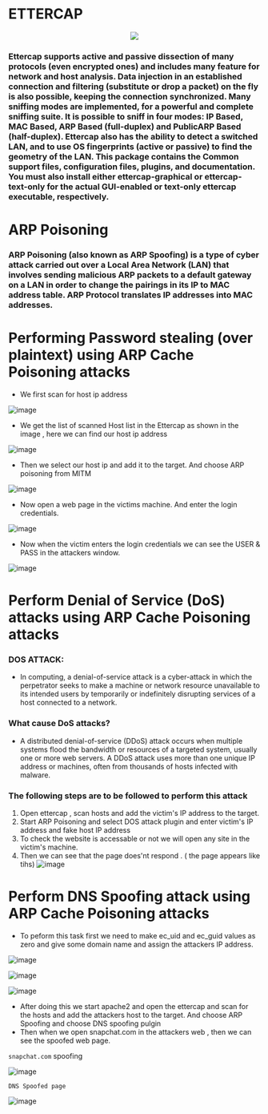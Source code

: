 # ETTERCAP
<p align="center">
          <img src="https://www.kali.org/tools/ettercap/images/ettercap-logo.svg"/> <br/>
</p>

### Ettercap supports active and passive dissection of many protocols (even encrypted ones) and includes many feature for network and host analysis. Data injection in an established connection and filtering (substitute or drop a packet) on the fly is also possible, keeping the connection synchronized. Many sniffing modes are implemented, for a powerful and complete sniffing suite. It is possible to sniff in four modes: IP Based, MAC Based, ARP Based (full-duplex) and PublicARP Based (half-duplex). Ettercap also has the ability to detect a switched LAN, and to use OS fingerprints (active or passive) to find the geometry of the LAN. This package contains the Common support files, configuration files, plugins, and documentation. You must also install either ettercap-graphical or ettercap-text-only for the actual GUI-enabled or text-only ettercap executable, respectively.

# ARP Poisoning
### ARP Poisoning (also known as ARP Spoofing) is a type of cyber attack carried out over a Local Area Network (LAN) that involves sending malicious ARP packets to a default gateway on a LAN in order to change the pairings in its IP to MAC address table. ARP Protocol translates IP addresses into MAC addresses. 


# Performing Password stealing (over plaintext) using ARP Cache Poisoning attacks
- We first scan for host ip address

![image](https://user-images.githubusercontent.com/68326118/227765272-f8acc10e-79b6-4241-acbd-a3d987a29a71.png)

- We get the list of scanned Host list in the Ettercap as shown in the image , here we can find our host ip address

![image](https://user-images.githubusercontent.com/68326118/227765369-be70a619-bd97-405a-a8d9-cd2f594ef4d2.png)

- Then we select our host ip and add it to the target. And choose ARP poisoning from MITM

![image](https://user-images.githubusercontent.com/68326118/227765465-eb9d0e97-a971-4239-aafe-a386a2ae836e.png)

- Now open a web page in the victims machine. And enter the login credentials.

![image](https://user-images.githubusercontent.com/68326118/227765555-53060835-0f2c-4dd8-832a-6a7f1da68ee5.png)

- Now when the victim enters the login credentials we can see the USER & PASS in the attackers window.

![image](https://user-images.githubusercontent.com/68326118/227765661-43c8ec4e-f382-4f99-8273-5a053be49864.png)

# Perform Denial of Service (DoS) attacks using ARP Cache Poisoning attacks 

### DOS ATTACK:
- In computing, a denial-of-service attack is a cyber-attack in which the perpetrator seeks to make a machine or network resource unavailable to its intended users by temporarily or indefinitely disrupting services of a host connected to a network.
### What cause DoS attacks?
- A distributed denial-of-service (DDoS) attack occurs when multiple systems flood the bandwidth or resources of a targeted system, usually one or more web servers. A DDoS attack uses more than one unique IP address or machines, often from thousands of hosts infected with malware.

### The following steps are to be followed to perform this attack
1. Open ettercap , scan hosts and add the victim's IP address to the target.
2. Start ARP Poisoning and select DOS attack plugin and enter victim's IP address and fake host IP address
3. To check the website is accessable or not we will open any site in the victim's machine.
4. Then we can see that the page does'nt respond .
( the page appears like tihs)
![image](https://user-images.githubusercontent.com/68326118/227771153-2b1c763b-fb6e-463d-a6e7-ea3f947546fd.png)

#  Perform DNS Spoofing attack using ARP Cache Poisoning attacks 

- To peform this task first we need to make ec_uid and ec_guid values as zero and give some domain name and assign the attackers IP address.

![image](https://user-images.githubusercontent.com/68326118/227768095-16ce5d30-d4d8-42fc-a58e-01e464aa4a53.png)

![image](https://user-images.githubusercontent.com/68326118/227767987-e11b0d5b-f7db-4aa4-9880-4478eb4f5843.png)

![image](https://user-images.githubusercontent.com/68326118/227768060-efe57151-bf1e-4b9c-a06c-c5cc0578e629.png)

- After doing this we start apache2 and open the ettercap and scan for the hosts and add the attackers host to the target. And choose ARP Spoofing and choose DNS spoofing pulgin
- Then when we open snapchat.com in the attackers web , then we can see the spoofed web page.

`snapchat.com` spoofing

![image](https://user-images.githubusercontent.com/68326118/227766876-3e0a3252-2be0-4a24-897d-6d7221a833a1.png)

`DNS Spoofed page`

![image](https://user-images.githubusercontent.com/68326118/227767905-73f6ada5-ba86-40d9-9a61-a9f4ec16ff71.png)


